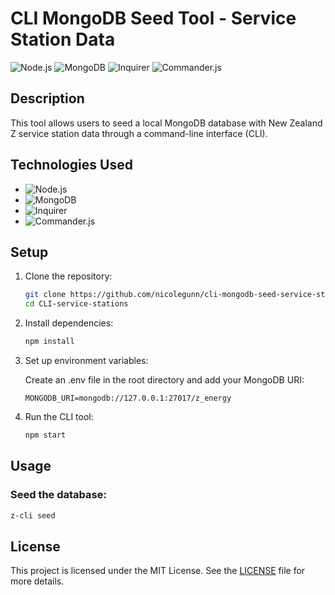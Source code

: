 # CLI MongoDB Seed Tool - Service Station Data

![Node.js](https://img.shields.io/badge/Node.js-339933?style=for-the-badge&logo=nodedotjs&logoColor=white)
![MongoDB](https://img.shields.io/badge/MongoDB-47A248?style=for-the-badge&logo=mongodb&logoColor=white)
![Inquirer](https://img.shields.io/badge/Inquirer.js-000000?style=for-the-badge&logo=inquirer&logoColor=white)
![Commander.js](https://img.shields.io/badge/Commander.js-7B241C?style=for-the-badge&logo=javascript&logoColor=white)

## Description

This tool allows users to seed a local MongoDB database with New Zealand Z service station data through a command-line interface (CLI).

## Technologies Used

- ![Node.js](https://img.shields.io/badge/Node.js-339933?style=for-the-badge&logo=nodedotjs&logoColor=white)
- ![MongoDB](https://img.shields.io/badge/MongoDB-47A248?style=for-the-badge&logo=mongodb&logoColor=white)
- ![Inquirer](https://img.shields.io/badge/Inquirer.js-000000?style=for-the-badge&logo=inquirer&logoColor=white)
- ![Commander.js](https://img.shields.io/badge/Commander.js-7B241C?style=for-the-badge&logo=javascript&logoColor=white)

## Setup

1. Clone the repository:
   ```bash
   git clone https://github.com/nicolegunn/cli-mongodb-seed-service-stations.git
   cd CLI-service-stations
   ```
2. Install dependencies:
   ```bash
   npm install
   ```
3. Set up environment variables:

   Create an .env file in the root directory and add your MongoDB URI:

   ```env
   MONGODB_URI=mongodb://127.0.0.1:27017/z_energy
   ```
4. Run the CLI tool:
   ```bash
   npm start
   ```

## Usage

### Seed the database:

```bash
z-cli seed
```
## License

This project is licensed under the MIT License. See the [LICENSE](LICENSE) file for more details.